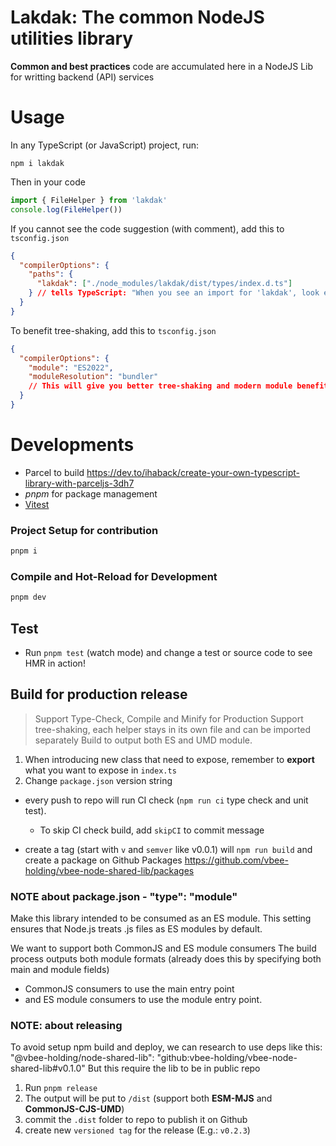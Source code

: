 # Lakdak: The common NodeJS utilities library

**Common and best practices** code are accumulated here in a NodeJS Lib for writting backend (API) services

# Usage

In any TypeScript (or JavaScript) project, run:

`npm i lakdak`

Then in your code

```js
import { FileHelper } from 'lakdak'
console.log(FileHelper())
```

If you cannot see the code suggestion (with comment), add this to `tsconfig.json`

```json
{
  "compilerOptions": {
    "paths": {
      "lakdak": ["./node_modules/lakdak/dist/types/index.d.ts"]
    } // tells TypeScript: "When you see an import for 'lakdak', look exactly here for the types"
  }
}
```

To benefit tree-shaking, add this to `tsconfig.json`

```json
{
  "compilerOptions": {
    "module": "ES2022",
    "moduleResolution": "bundler"
    // This will give you better tree-shaking and modern module benefits
  }
}
```

# Developments

- Parcel to build https://dev.to/ihaback/create-your-own-typescript-library-with-parceljs-3dh7
- _pnpm_ for package management
- [Vitest](https://vitest.dev)

### Project Setup for contribution

```sh
pnpm i
```

### Compile and Hot-Reload for Development

```sh
pnpm dev
```

## Test

- Run `pnpm test` (watch mode) and change a test or source code to see HMR in action!

## Build for production release

> Support Type-Check, Compile and Minify for Production
> Support tree-shaking, each helper stays in its own file and can be imported separately
> Build to output both ES and UMD module.

1. When introducing new class that need to expose, remember to **export** what you want to expose in `index.ts`
1. Change `package.json` version string

- every push to repo will run CI check (`npm run ci` type check and unit test).

  - To skip CI check build, add `skipCI` to commit message

- create a tag (start with `v` and `semver` like v0.0.1) will `npm run build` and create a package on Github Packages https://github.com/vbee-holding/vbee-node-shared-lib/packages

### NOTE about package.json - "type": "module"

Make this library intended to be consumed as an ES module.
This setting ensures that Node.js treats .js files as ES modules by default.

We want to support both CommonJS and ES module consumers
The build process outputs both module formats (already does this by specifying both main and module fields)

- CommonJS consumers to use the main entry point
- and ES module consumers to use the module entry point.

### NOTE: about releasing

To avoid setup npm build and deploy, we can research to use deps like this: "@vbee-holding/node-shared-lib": "github:vbee-holding/vbee-node-shared-lib#v0.1.0"
But this require the lib to be in public repo

1. Run `pnpm release`
1. The output will be put to `/dist` (support both **ESM-MJS** and **CommonJS-CJS-UMD**)
1. commit the `.dist` folder to repo to publish it on Github
1. create new `versioned tag` for the release (E.g.: `v0.2.3`)
